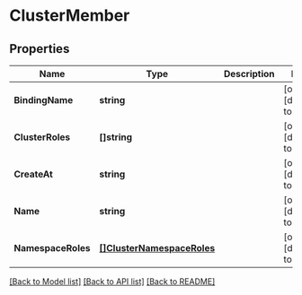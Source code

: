 # ClusterMember

## Properties
Name | Type | Description | Notes
------------ | ------------- | ------------- | -------------
**BindingName** | **string** |  | [optional] [default to null]
**ClusterRoles** | **[]string** |  | [optional] [default to null]
**CreateAt** | **string** |  | [optional] [default to null]
**Name** | **string** |  | [optional] [default to null]
**NamespaceRoles** | [**[]ClusterNamespaceRoles**](cluster.NamespaceRoles.md) |  | [optional] [default to null]

[[Back to Model list]](../README.md#documentation-for-models) [[Back to API list]](../README.md#documentation-for-api-endpoints) [[Back to README]](../README.md)


